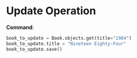 # Update Operation

**Command**:
```python
book_to_update = Book.objects.get(title="1984")
book_to_update.title = "Nineteen Eighty-Four"
book_to_update.save()
